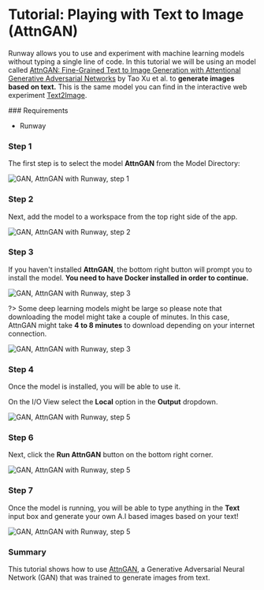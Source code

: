 # Tutorial: Playing with Text to Image (AttnGAN)

Runway allows you to use and experiment with machine learning models without typing a single line of code. In this tutorial we will be using an model called [AttnGAN: Fine-Grained Text to Image Generation with Attentional Generative Adversarial Networks](https://github.com/taoxugit/AttnGAN/) by Tao Xu et al. to **generate images based on text.** This is the same model you can find in the interactive web experiment [Text2Image](https://t2i.cvalenzuelab.com/).


### Requirements

- Runway


### Step 1

The first step is to select the model **AttnGAN** from the Model Directory:

![GAN, AttnGAN with Runway, step 1](assets/images/tutorials/tutorial_t2i/01_model.png)

### Step 2

Next, add the model to a workspace from the top right side of the app.

![GAN, AttnGAN with Runway, step 2](assets/images/tutorials/tutorial_t2i/02_select.png)

### Step 3

If you haven't installed **AttnGAN**, the bottom right button will prompt you to install the model.  **You need to have Docker installed in order to continue.**

![GAN, AttnGAN with Runway, step 3](assets/images/tutorials/tutorial_t2i/attn02.jpg)


?> Some deep learning models might be large so please note that downloading the model might take a couple of minutes. In this case, AttnGAN might take **4 to 8 minutes** to download depending on your internet connection.

![GAN, AttnGAN with Runway, step 3](assets/images/tutorials/tutorial_t2i/attn03.jpg)

### Step 4

Once the model is installed, you will be able to use it.

On the I/O View select the **Local** option in the **Output** dropdown.

![GAN, AttnGAN with Runway, step 5](assets/images/tutorials/tutorial_t2i/attn05.jpg)


### Step 6

Next, click the **Run AttnGAN** button on the bottom right corner.

![GAN, AttnGAN with Runway, step 5](assets/images/tutorials/tutorial_t2i/attn06.jpg)


### Step 7

Once the model is running, you will be able to type anything in the **Text** input box and generate your own A.I based images based on your text!

![GAN, AttnGAN with Runway, step 5](assets/images/tutorials/tutorial_t2i/attn07.jpg)


### Summary

This tutorial shows how to use [AttnGAN](https://github.com/taoxugit/AttnGAN/), a Generative Adversarial Neural Network (GAN) that was trained to generate images from text.
